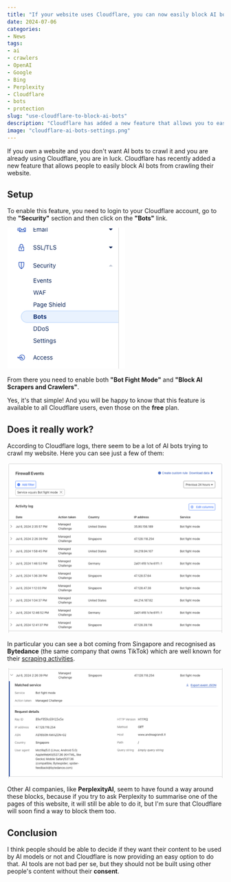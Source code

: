 ```yaml
---
title: "If your website uses Cloudflare, you can now easily block AI bots"
date: 2024-07-06
categories: 
- News
tags: 
- ai
- crawlers
- OpenAI
- Google
- Bing
- Perplexity
- Cloudflare
- bots
- protection
slug: "use-cloudflare-to-block-ai-bots"
description: "Cloudflare has added a new feature that allows you to easily block AI bots from crawling your website. This is a great way to protect your content from being used by AI models without your consent."
image: "cloudflare-ai-bots-settings.png"
---
```


If you own a website and you don't want AI bots to crawl it and you are already using Cloudflare, you are in luck. Cloudflare has recently added a new feature that allows people to easily block AI bots from crawling their website.

## Setup

To enable this feature, you need to login to your Cloudflare account, go to the **"Security"** section and then click on the **"Bots"** link.

![](cloudflare-ai-bots-settings-menu.png)

From there you need to enable both **"Bot Fight Mode"** and **"Block AI Scrapers and Crawlers"**.

Yes, it's that simple! And you will be happy to know that this feature is available to all Cloudflare users, even those on the **free** plan.

## Does it really work?

According to Cloudflare logs, there seem to be a lot of AI bots trying to crawl my website. Here you can see just a few of them:

![](cloudflare-logs-bots.png)

In particular you can see a bot coming from Singapore and recognised as **Bytedance** (the same company that owns TikTok) which are well known for their [scraping activities](https://www.fastcompany.com/90992383/bytedance-tiktok-generative-ai-chatbot-us-regulation).

![](cloudflare-logs-details-bytedance.png)

Other AI companies, like **PerplexityAI**, seem to have found a way around these blocks, because if you try to ask Perplexity to summarise one of the pages of this website, it will still be able to do it, but I'm sure that Cloudflare will soon find a way to block them too.

## Conclusion

I think people should be able to decide if they want their content to be used by AI models or not and Cloudflare is now providing an easy option to do that. AI tools are not bad per se, but they should not be built using other people's content without their **consent**.
